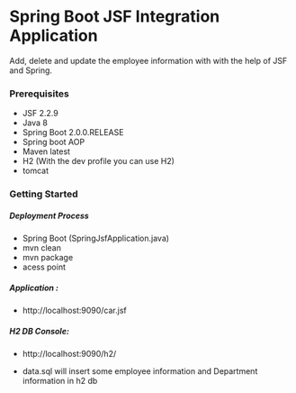 # Spring Boot JSF Integration Application
Add, delete and update the employee information with with the help of JSF and Spring. 


### Prerequisites
- JSF 2.2.9
- Java 8
- Spring Boot 2.0.0.RELEASE 
- Spring boot AOP
- Maven latest
- H2 (With the dev profile you can use H2)
- tomcat

### Getting Started
##### Deployment Process
- Spring Boot (SpringJsfApplication.java)
- mvn clean
- mvn package 
- acess point

#####  Application :
- http://localhost:9090/car.jsf
#####   H2 DB Console:
-  http://localhost:9090/h2/

- data.sql will insert some employee information and Department information in h2 db
